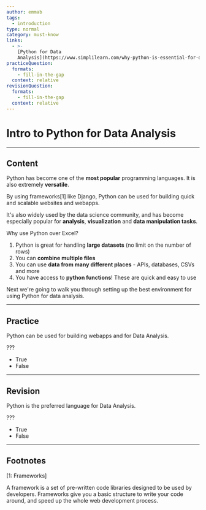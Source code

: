 ```yaml
---
author: emmab
tags:
  - introduction
type: normal
category: must-know
links:
  - >-
    [Python for Data
    Analysis](https://www.simplilearn.com/why-python-is-essential-for-data-analysis-article){website}
practiceQuestion:
  formats:
    - fill-in-the-gap
  context: relative
revisionQuestion:
  formats:
    - fill-in-the-gap
  context: relative
---
```


# Intro to Python for Data Analysis


---

## Content

Python has become one of the **most popular** programming languages. It is also extremely **versatile**.

By using frameworks[1] like Django, Python can be used for building quick and scalable websites and webapps.

It's also widely used by the data science community, and has become especially popular for **analysis**, **visualization** and **data manipulation tasks**.

Why use Python over Excel?

1. Python is great for handling **large datasets** (no limit on the number of rows)
2. You can **combine multiple files**
3. You can use **data from many different places** - APIs, databases, CSVs and more
4. You have access to **python functions**! These are quick and easy to use

Next we're going to walk you through setting up the best environment for using Python for data analysis.


---

## Practice

Python can be used for building webapps and for Data Analysis.

???

- True
- False


---

## Revision

Python is the preferred language for Data Analysis.

???

- True
- False


---

## Footnotes

[1: Frameworks]

A framework is a set of pre-written code libraries designed to be used by developers. Frameworks give you a basic structure to write your code around, and speed up the whole web development process.
